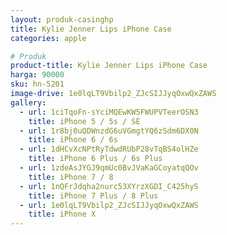 ```yaml
---
layout: produk-casinghp
title: Kylie Jenner Lips iPhone Case
categories: apple

# Produk
product-title: Kylie Jenner Lips iPhone Case
harga: 90000
sku: hn-5201
image-drive: 1e0lqLT9Vbilp2_ZJcSIJJyqOxwQxZAWS
gallery:
  - url: 1ciTqoFn-sYciMQEwKW5FWUPVTeerOSN3
    title: iPhone 5 / 5s / SE
  - url: 1r8bj0uQDWnzdG6uVGmgtYQ6zSdm6DX0N
    title: iPhone 6 / 6s
  - url: 1dHCvXcNPtRyTdwdRUbP28vTqBS4olHZe
    title: iPhone 6 Plus / 6s Plus
  - url: 1zdeAsJYGJ9qmUc0BvJVaKaGCoyatqQOv
    title: iPhone 7 / 8
  - url: 1nQFrJdqha2nurc53XYrzXGDI_C425hyS
    title: iPhone 7 Plus / 8 Plus
  - url: 1e0lqLT9Vbilp2_ZJcSIJJyqOxwQxZAWS
    title: iPhone X
---
```

